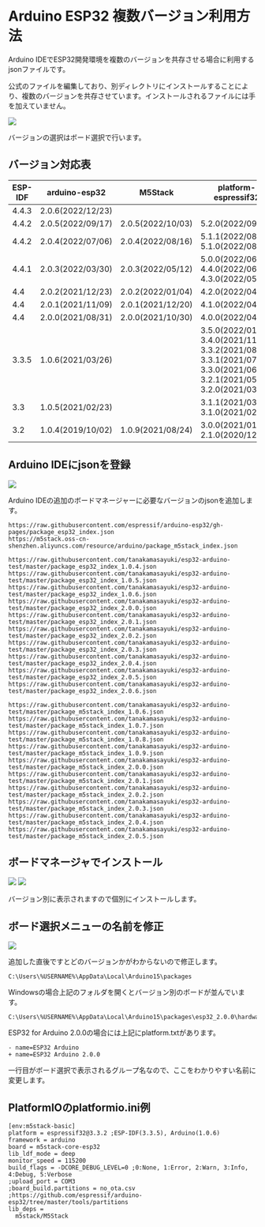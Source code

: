 # Arduino ESP32 複数バージョン利用方法

Arduino IDEでESP32開発環境を複数のバージョンを共存させる場合に利用するjsonファイルです。

公式のファイルを編集しており、別ディレクトリにインストールすることにより、複数のバージョンを共存させています。インストールされるファイルには手を加えていません。

![](img/top.png)

バージョンの選択はボード選択で行います。

## バージョン対応表

| ESP-IDF | arduino-esp32     | M5Stack           | platform-espressif32                                                                                       |
|---------|-------------------|-------------------|------------------------------------------------------------------------------------------------------------|
| 4.4.3   | 2.0.6(2022/12/23) |                   |                                                                                                            |
| 4.4.2   | 2.0.5(2022/09/17) | 2.0.5(2022/10/03) | 5.2.0(2022/09/30)                                                                                          |
| 4.4.2   | 2.0.4(2022/07/06) | 2.0.4(2022/08/16) | 5.1.1(2022/08/26)<br />5.1.0(2022/08/01)                                                                   |
| 4.4.1   | 2.0.3(2022/03/30) | 2.0.3(2022/05/12) | 5.0.0(2022/06/30)<br />4.4.0(2022/06/01)<br />4.3.0(2022/05/21)                                            |
| 4.4     | 2.0.2(2021/12/23) | 2.0.2(2022/01/04) | 4.2.0(2022/04/29)                                                                                          |
| 4.4     | 2.0.1(2021/11/09) | 2.0.1(2021/12/20) | 4.1.0(2022/04/22)                                                                                          |
| 4.4     | 2.0.0(2021/08/31) | 2.0.0(2021/10/30) | 4.0.0(2022/04/22)                                                                                          |
| 3.3.5   | 1.0.6(2021/03/26) |                   | 3.5.0(2022/01/28)<br />3.4.0(2021/11/12)<br />3.3.2(2021/08/31)<br />3.3.1(2021/07/27)<br />3.3.0(2021/06/30)<br />3.2.1(2021/05/31)<br />3.2.0(2021/03/29) |
| 3.3     | 1.0.5(2021/02/23) |                   | 3.1.1(2021/03/19)<br />3.1.0(2021/02/26)                                                                   |
| 3.2     | 1.0.4(2019/10/02) | 1.0.9(2021/08/24) | 3.0.0(2021/01/30)<br />2.1.0(2020/12/02)                                                                   |

## Arduino IDEにjsonを登録

![](img/add_json.png)

Arduino IDEの追加のボードマネージャーに必要なバージョンのjsonを追加します。

```
https://raw.githubusercontent.com/espressif/arduino-esp32/gh-pages/package_esp32_index.json
https://m5stack.oss-cn-shenzhen.aliyuncs.com/resource/arduino/package_m5stack_index.json

https://raw.githubusercontent.com/tanakamasayuki/esp32-arduino-test/master/package_esp32_index_1.0.4.json
https://raw.githubusercontent.com/tanakamasayuki/esp32-arduino-test/master/package_esp32_index_1.0.5.json
https://raw.githubusercontent.com/tanakamasayuki/esp32-arduino-test/master/package_esp32_index_1.0.6.json
https://raw.githubusercontent.com/tanakamasayuki/esp32-arduino-test/master/package_esp32_index_2.0.0.json
https://raw.githubusercontent.com/tanakamasayuki/esp32-arduino-test/master/package_esp32_index_2.0.1.json
https://raw.githubusercontent.com/tanakamasayuki/esp32-arduino-test/master/package_esp32_index_2.0.2.json
https://raw.githubusercontent.com/tanakamasayuki/esp32-arduino-test/master/package_esp32_index_2.0.3.json
https://raw.githubusercontent.com/tanakamasayuki/esp32-arduino-test/master/package_esp32_index_2.0.4.json
https://raw.githubusercontent.com/tanakamasayuki/esp32-arduino-test/master/package_esp32_index_2.0.5.json
https://raw.githubusercontent.com/tanakamasayuki/esp32-arduino-test/master/package_esp32_index_2.0.6.json

https://raw.githubusercontent.com/tanakamasayuki/esp32-arduino-test/master/package_m5stack_index_1.0.6.json
https://raw.githubusercontent.com/tanakamasayuki/esp32-arduino-test/master/package_m5stack_index_1.0.7.json
https://raw.githubusercontent.com/tanakamasayuki/esp32-arduino-test/master/package_m5stack_index_1.0.8.json
https://raw.githubusercontent.com/tanakamasayuki/esp32-arduino-test/master/package_m5stack_index_1.0.9.json
https://raw.githubusercontent.com/tanakamasayuki/esp32-arduino-test/master/package_m5stack_index_2.0.0.json
https://raw.githubusercontent.com/tanakamasayuki/esp32-arduino-test/master/package_m5stack_index_2.0.1.json
https://raw.githubusercontent.com/tanakamasayuki/esp32-arduino-test/master/package_m5stack_index_2.0.2.json
https://raw.githubusercontent.com/tanakamasayuki/esp32-arduino-test/master/package_m5stack_index_2.0.3.json
https://raw.githubusercontent.com/tanakamasayuki/esp32-arduino-test/master/package_m5stack_index_2.0.4.json
https://raw.githubusercontent.com/tanakamasayuki/esp32-arduino-test/master/package_m5stack_index_2.0.5.json
```

## ボードマネージャでインストール

![](img/esp32.png)
![](img/m5stack.png)

バージョン別に表示されますので個別にインストールします。

## ボード選択メニューの名前を修正

![](img/noname.png)

追加した直後ですとどのバージョンかがわからないので修正します。

```
C:\Users\%USERNAME%\AppData\Local\Arduino15\packages
```

Windowsの場合上記のフォルダを開くとバージョン別のボードが並んでいます。

```
C:\Users\%USERNAME%\AppData\Local\Arduino15\packages\esp32_2.0.0\hardware\esp32\2.0.0\platform.txt
```

ESP32 for Arduino 2.0.0の場合には上記にplatform.txtがあります。

```
- name=ESP32 Arduino
+ name=ESP32 Arduino 2.0.0
```

一行目がボード選択で表示されるグループ名なので、ここをわかりやすい名前に変更します。

## PlatformIOのplatformio.ini例
```
[env:m5stack-basic]
platform = espressif32@3.3.2 ;ESP-IDF(3.3.5), Arduino(1.0.6)
framework = arduino
board = m5stack-core-esp32
lib_ldf_mode = deep
monitor_speed = 115200
build_flags = -DCORE_DEBUG_LEVEL=0 ;0:None, 1:Error, 2:Warn, 3:Info, 4:Debug, 5:Verbose
;upload_port = COM3
;board_build.partitions = no_ota.csv ;https://github.com/espressif/arduino-esp32/tree/master/tools/partitions
lib_deps = 
  m5stack/M5Stack
```
